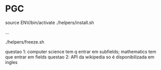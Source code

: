 # PGC

source ENV/bin/activate
./helpers/install.sh

...

./helpers/freeze.sh

questao 1: computer science tem q entrar em subfields; mathematics tem que entrar em fields
questao 2: API da wikipedia so é disponibilizada em ingles
